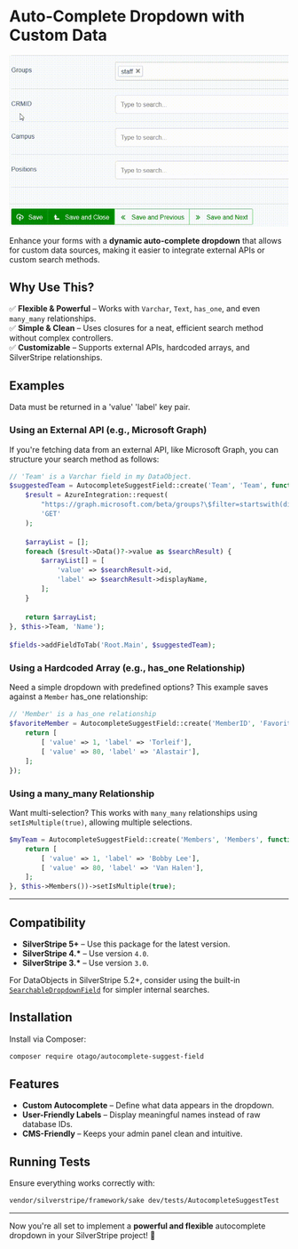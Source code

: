 
# Auto-Complete Dropdown with Custom Data

![Autocomplete dropdown in action](docs/preview2.gif)

Enhance your forms with a **dynamic auto-complete dropdown** that allows for custom data sources, making it easier to integrate external APIs or custom search methods.

## Why Use This?
✅ **Flexible & Powerful** – Works with `Varchar`, `Text`, `has_one`, and even `many_many` relationships.  
✅ **Simple & Clean** – Uses closures for a neat, efficient search method without complex controllers.  
✅ **Customizable** – Supports external APIs, hardcoded arrays, and SilverStripe relationships.  

## Examples

Data must be returned in a 'value' 'label' key pair.

### Using an External API (e.g., Microsoft Graph)
If you're fetching data from an external API, like Microsoft Graph, you can structure your search method as follows:

```php
// 'Team' is a Varchar field in my DataObject.
$suggestedTeam = AutocompleteSuggestField::create('Team', 'Team', function ($search) {
    $result = AzureIntegration::request(
        "https://graph.microsoft.com/beta/groups?\$filter=startswith(displayName%2C'$search')&select=description,displayName,id&\$top=10",
        'GET'
    );

    $arrayList = [];
    foreach ($result->Data()?->value as $searchResult) {
        $arrayList[] = [
            'value' => $searchResult->id,
            'label' => $searchResult->displayName,
        ];
    }
    
    return $arrayList;
}, $this->Team, 'Name');

$fields->addFieldToTab('Root.Main', $suggestedTeam);
```

### Using a Hardcoded Array (e.g., has_one Relationship)
Need a simple dropdown with predefined options? This example saves against a `Member` has_one relationship:

```php
// 'Member' is a has_one relationship
$favoriteMember = AutocompleteSuggestField::create('MemberID', 'Favorite Member', function ($search) {
    return [
        [ 'value' => 1, 'label' => 'Torleif'],
        [ 'value' => 80, 'label' => 'Alastair'],
    ];
});
```

### Using a many_many Relationship
Want multi-selection? This works with `many_many` relationships using `setIsMultiple(true)`, allowing multiple selections.

```php
$myTeam = AutocompleteSuggestField::create('Members', 'Members', function ($search) {
    return [
        [ 'value' => 1, 'label' => 'Bobby Lee'],
        [ 'value' => 80, 'label' => 'Van Halen'],
    ];
}, $this->Members())->setIsMultiple(true);
```

---

## Compatibility
- **SilverStripe 5+** – Use this package for the latest version.
- **SilverStripe 4.\*** – Use version `4.0`.
- **SilverStripe 3.\*** – Use version `3.0`.

For DataObjects in SilverStripe 5.2+, consider using the built-in [`SearchableDropdownField`](https://docs.silverstripe.org/en/5/changelogs/5.2.0/#searchable-dropdown-field) for simpler internal searches.

## Installation
Install via Composer:

```sh
composer require otago/autocomplete-suggest-field
```

## Features
- **Custom Autocomplete** – Define what data appears in the dropdown.
- **User-Friendly Labels** – Display meaningful names instead of raw database IDs.
- **CMS-Friendly** – Keeps your admin panel clean and intuitive.

## Running Tests
Ensure everything works correctly with:

```sh
vendor/silverstripe/framework/sake dev/tests/AutocompleteSuggestTest
```

---
Now you're all set to implement a **powerful and flexible** autocomplete dropdown in your SilverStripe project! 🚀

